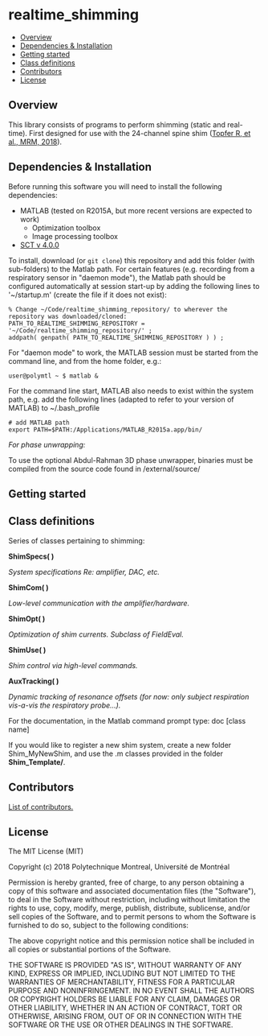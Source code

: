 # realtime_shimming

- [Overview](#overview)
- [Dependencies & Installation](#dependencies)
- [Getting started](#getting-started)
- [Class definitions](#class-definitions)
- [Contributors](#contributors)
- [License](#license)

## Overview

This library consists of programs to perform shimming (static and real-time).
First designed for use with the 24-channel spine shim ([Topfer R, et al., MRM,
2018](https://doi.org/10.1002/mrm.27089)).

## Dependencies & Installation

Before running this software you will need to install the following dependencies:
- MATLAB (tested on R2015A, but more recent versions are expected to work)
  - Optimization toolbox
  - Image processing toolbox
- [SCT v 4.0.0](https://github.com/neuropoly/spinalcordtoolbox)

To install, download (or `git clone`) this repository and add this folder (with sub-folders) to the Matlab path. 
For certain features (e.g. recording from a respiratory sensor in "daemon mode"),
the Matlab path should be configured automatically at session start-up by adding the following lines to '~/startup.m' 
(create the file if it does not exist):
 
```
% Change ~/Code/realtime_shimming_repository/ to wherever the repository was downloaded/cloned:
PATH_TO_REALTIME_SHIMMING_REPOSITORY = '~/Code/realtime_shimming_repository/' ;
addpath( genpath( PATH_TO_REALTIME_SHIMMING_REPOSITORY ) ) ;
```

For "daemon mode" to work, the MATLAB session must be started from the command line, and from the home folder, e.g.:

```
user@polymtl ~ $ matlab &
```

For the command line start, MATLAB also needs to exist within the system path, e.g. add the following lines (adapted to refer to your version of MATLAB) to ~/.bash_profile

```
# add MATLAB path
export PATH=$PATH:/Applications/MATLAB_R2015a.app/bin/
```

*For phase unwrapping:*

To use the optional Abdul-Rahman 3D phase unwrapper, binaries must be compiled from the source code found in /external/source/
      
      
## Getting started



## Class definitions

Series of classes pertaining to shimming:

**ShimSpecs( )**

*System specifications Re: amplifier, DAC, etc.*

**ShimCom( )**

*Low-level communication with the amplifier/hardware.*

**ShimOpt( )**

*Optimization of shim currents. Subclass of FieldEval.*

**ShimUse( )**

*Shim control via high-level commands.*

**AuxTracking( )**

*Dynamic tracking of resonance offsets (for now: only subject respiration vis-a-vis the respiratory probe...).*

For the documentation, in the Matlab command prompt type:
	doc [class name]

If you would like to register a new shim system, create a new folder Shim_MyNewShim, and use the .m classes provided in the folder **Shim_Template/**.

## Contributors

[List of contributors.](https://github.com/neuropoly/realtime_shimming/graphs/contributors)

## License

The MIT License (MIT)

Copyright (c) 2018 Polytechnique Montreal, Université de Montréal

Permission is hereby granted, free of charge, to any person obtaining a copy of this software and associated documentation files (the "Software"), to deal in the Software without restriction, including without limitation the rights to use, copy, modify, merge, publish, distribute, sublicense, and/or sell copies of the Software, and to permit persons to whom the Software is furnished to do so, subject to the following conditions:

The above copyright notice and this permission notice shall be included in all copies or substantial portions of the Software.

THE SOFTWARE IS PROVIDED "AS IS", WITHOUT WARRANTY OF ANY KIND, EXPRESS OR IMPLIED, INCLUDING BUT NOT LIMITED TO THE WARRANTIES OF MERCHANTABILITY, FITNESS FOR A PARTICULAR PURPOSE AND NONINFRINGEMENT. IN NO EVENT SHALL THE AUTHORS OR COPYRIGHT HOLDERS BE LIABLE FOR ANY CLAIM, DAMAGES OR OTHER LIABILITY, WHETHER IN AN ACTION OF CONTRACT, TORT OR OTHERWISE, ARISING FROM, OUT OF OR IN CONNECTION WITH THE SOFTWARE OR THE USE OR OTHER DEALINGS IN THE SOFTWARE.
